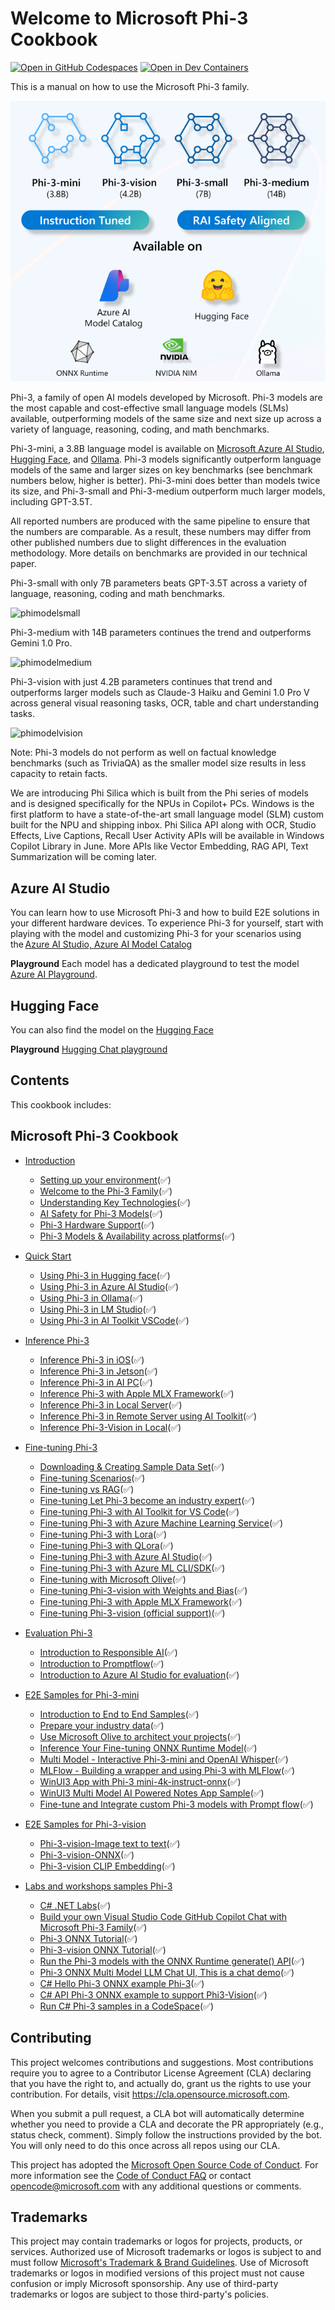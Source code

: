 # Welcome to Microsoft Phi-3 Cookbook


[![Open in GitHub Codespaces](https://github.com/codespaces/badge.svg)](https://codespaces.new/microsoft/phi-3cookbook)
[![Open in Dev Containers](https://img.shields.io/static/v1?style=for-the-badge&label=Dev%20Containers&message=Open&color=blue&logo=visualstudiocode)](https://vscode.dev/redirect?url=vscode://ms-vscode-remote.remote-containers/cloneInVolume?url=https://github.com/microsoft/phi-3cookbook)

This is a manual on how to use the Microsoft Phi-3 family. 

![Phi3Family](/imgs/00/Phi3getstarted.png)

Phi-3, a family of open AI models developed by Microsoft. Phi-3 models are the most capable and cost-effective small language models (SLMs) available, outperforming models of the same size and next size up across a variety of language, reasoning, coding, and math benchmarks. 

Phi-3-mini, a 3.8B language model is available on [Microsoft Azure AI Studio](https://aka.ms/phi3-azure-ai), [Hugging Face](https://huggingface.co/collections/microsoft/phi-3-6626e15e9585a200d2d761e3), and [Ollama](https://ollama.com/library/phi3). Phi-3 models significantly outperform language models of the same and larger sizes on key benchmarks (see benchmark numbers below, higher is better). Phi-3-mini does better than models twice its size, and Phi-3-small and Phi-3-medium outperform much larger models, including GPT-3.5T.  

All reported numbers are produced with the same pipeline to ensure that the numbers are comparable. As a result, these numbers may differ from other published numbers due to slight differences in the evaluation methodology. More details on benchmarks are provided in our technical paper. 

Phi-3-small with only 7B parameters beats GPT-3.5T across a variety of language, reasoning, coding and math benchmarks. 

![phimodelsmall](/imgs/00/phi3small.png)

Phi-3-medium with 14B parameters continues the trend and outperforms Gemini 1.0 Pro. 

![phimodelmedium](/imgs/00/phi3medium.png)

Phi-3-vision with just 4.2B parameters continues that trend and outperforms larger models such as Claude-3 Haiku and Gemini 1.0 Pro V across general visual reasoning tasks, OCR, table and chart understanding tasks. 

![phimodelvision](/imgs/00/phi3vision.png)

Note: Phi-3 models do not perform as well on factual knowledge benchmarks (such as TriviaQA) as the smaller model size results in less capacity to retain facts. 

We are introducing Phi Silica which is built from the Phi series of models and is designed specifically for the NPUs in Copilot+ PCs. Windows is the first platform to have a state-of-the-art small language model (SLM) custom built for the NPU and shipping inbox. Phi Silica API along with OCR, Studio Effects, Live Captions, Recall User Activity APIs will be available in Windows Copilot Library in June. More APIs like Vector Embedding, RAG API, Text Summarization will be coming later. 

## Azure AI Studio

You can learn how to use Microsoft Phi-3 and how to build E2E solutions in your different hardware devices. To experience Phi-3 for yourself, start with playing with the model and customizing Phi-3 for your scenarios using the [Azure AI Studio, Azure AI Model Catalog](https://aka.ms/phi3-azure-ai)

**Playground**
Each model has a dedicated playground to test the model [Azure AI Playground](https://aka.ms/try-phi3).

## Hugging Face

You can also find the model on the [Hugging Face](https://huggingface.co/microsoft) 

**Playground**
 [Hugging Chat playground](https://huggingface.co/chat/models/microsoft/Phi-3-mini-4k-instruct)

## Contents

This cookbook includes:

## **Microsoft Phi-3 Cookbook**

* [Introduction]()
    * [Setting up your environment](./md/01.Introduce/EnvironmentSetup.md)(✅)
    * [Welcome to the Phi-3 Family](./md/01.Introduce/Phi3Family.md)(✅)
    * [Understanding Key Technologies](./md/01.Introduce/Understandingtech.md)(✅)
    * [AI Safety for Phi-3 Models](./md/01.Introduce/AISafety.md)(✅)
    * [Phi-3 Hardware Support](./md/01.Introduce/Hardwaresupport.md)(✅)
    * [Phi-3 Models & Availability across platforms](./md/01.Introduce/Edgeandcloud.md)(✅)
     
* [Quick Start]()
    * [Using Phi-3 in Hugging face](./md/02.QuickStart/Huggingface_QuickStart.md)(✅)
    * [Using Phi-3 in Azure AI Studio](./md/02.QuickStart/AzureAIStudio_QuickStart.md)(✅)
    * [Using Phi-3 in Ollama](./md/02.QuickStart/Ollama_QuickStart.md)(✅)
    * [Using Phi-3 in LM Studio](./md/02.QuickStart/LMStudio_QuickStart.md)(✅)
    * [Using Phi-3 in AI Toolkit VSCode](./md/02.QuickStart/AITookit_QuickStart.md)(✅)

* [Inference Phi-3](./md/03.Inference/overview.md)  
    * [Inference Phi-3 in iOS](./md/03.Inference/iOS_Inference.md)(✅)
    * [Inference Phi-3 in Jetson](./md/03.Inference/Jetson_Inference.md)(✅)
    * [Inference Phi-3 in AI PC](./md/03.Inference/AIPC_Inference.md)(✅)
    * [Inference Phi-3 with Apple MLX Framework](./md/03.Inference/MLX_Inference.md)(✅)
    * [Inference Phi-3 in Local Server](./md/03.Inference/Local_Server_Inference.md)(✅)
    * [Inference Phi-3 in Remote Server using AI Toolkit](./md/03.Inference/Remote_Interence.md)(✅)
    * [Inference Phi-3-Vision in Local](./md/03.Inference/Vision_Inference.md)(✅)

* [Fine-tuning Phi-3]()
    * [Downloading & Creating Sample Data Set](./md/04.Fine-tuning/CreatingSampleData.md)(✅)
    * [Fine-tuning Scenarios](./md/04.Fine-tuning/FineTuning%20Scenarios.md)(✅)
    * [Fine-tuning vs RAG](./md/04.Fine-tuning/FineTuning%20vs%20RAG.md)(✅)
    * [Fine-tuning Let Phi-3 become an industry expert](./md/04.Fine-tuning/LetPhi3gotoIndustriy.md)(✅)
    * [Fine-tuning Phi-3 with AI Toolkit for VS Code](./md/04.Fine-tuning/Finetuning_VSCodeaitoolkit.md)(✅)
    * [Fine-tuning Phi-3 with Azure Machine Learning Service](./md/04.Fine-tuning/Introduce_AzureML.md)(✅)
    * [Fine-tuning Phi-3 with Lora](./md/04.Fine-tuning/FineTuning_Lora.md)(✅)
    * [Fine-tuning Phi-3 with QLora](./md/04.Fine-tuning/FineTuning_Qlora.md)(✅)
    * [Fine-tuning Phi-3 with Azure AI Studio](./md/04.Fine-tuning/FineTuning_AIStudio.md)(✅)
    * [Fine-tuning Phi-3 with Azure ML CLI/SDK](./md/04.Fine-tuning/FineTuning_MLSDK.md)(✅)
    * [Fine-tuning with Microsoft Olive](./md/04.Fine-tuning/FineTuning_MicrosoftOlive.md)(✅)
    * [Fine-tuning Phi-3-vision with Weights and Bias](./md/04.Fine-tuning/FineTuning_Phi-3-visionWandB.md)(✅)
    * [Fine-tuning Phi-3 with Apple MLX Framework](./md/04.Fine-tuning/FineTuning_MLX.md)(✅)
    * [Fine-tuning Phi-3-vision (official support)](./md/04.Fine-tuning/FineTuning_Vision.md)(✅)

* [Evaluation Phi-3]()
    * [Introduction to Responsible AI](./md/05.Evaluation/ResponsibleAI.md)(✅)
    * [Introduction to Promptflow](./md/05.Evaluation/Promptflow.md)(✅)
    * [Introduction to Azure AI Studio for evaluation](./md/05.Evaluation/AzureAIStudio.md)(✅)

* [E2E Samples for Phi-3-mini]()
    * [Introduction to End to End Samples](./md/06.E2ESamples/E2E_Introduction.md)(✅)
    * [Prepare your industry data](./md/06.E2ESamples/E2E_Datasets.md)(✅)
    * [Use Microsoft Olive to architect your projects](./md/06.E2ESamples/E2E_LoRA&QLoRA_Config_With_Olive.md)(✅)
    * [Inference Your Fine-tuning ONNX Runtime Model](./md/06.E2ESamples/E2E_Inference_ORT.md)(✅)
    * [Multi Model - Interactive Phi-3-mini and OpenAI Whisper](./md/06.E2ESamples/E2E_Phi-3-mini%20with%20whisper.md)(✅)
    * [MLFlow - Building a wrapper and using Phi-3 with MLFlow](./md/06.E2ESamples/E2E_Phi-3-MLflow.md)(✅)
    * [WinUI3 App with Phi-3 mini-4k-instruct-onnx](https://github.com/microsoft/Phi3-Chat-WinUI3-Sample/)(✅)
    * [WinUI3 Multi Model AI Powered Notes App Sample](https://github.com/microsoft/ai-powered-notes-winui3-sample)(✅)
    * [Fine-tune and Integrate custom Phi-3 models with Prompt flow](./md/06.E2ESamples/E2E_Phi-3-FineTuning_PromptFlow_Integration.md)(✅)

* [E2E Samples for Phi-3-vision]()
    * [Phi-3-vision-Image text to text](./md/06.E2ESamples/E2E_Phi-3-vision-image-text-to-text-online-endpoint.ipynb)(✅)
    * [Phi-3-vision-ONNX](https://onnxruntime.ai/docs/genai/tutorials/phi3-v.html)(✅)
    * [Phi-3-vision CLIP Embedding](./md/06.E2ESamples/E2E_Phi-3-%20Embedding%20Images%20with%20CLIPVision.md)(✅)

* [Labs and workshops samples Phi-3]()
    * [C# .NET Labs](./md/07.Labs/Csharp/csharplabs.md)(✅)
    * [Build your own Visual Studio Code GitHub Copilot Chat with Microsoft Phi-3 Family](./md/07.Labs/VSCode/README.md)(✅)
    * [Phi-3 ONNX Tutorial](https://onnxruntime.ai/docs/genai/tutorials/phi3-python.html)(✅)
    * [Phi-3-vision ONNX Tutorial](https://onnxruntime.ai/docs/genai/tutorials/phi3-v.html)(✅)
     * [Run the Phi-3 models with the ONNX Runtime generate() API](https://github.com/microsoft/onnxruntime-genai/blob/main/examples/python/phi-3-tutorial.md)(✅)
    * [Phi-3 ONNX Multi Model LLM Chat UI, This is a chat demo](https://github.com/microsoft/onnxruntime-genai/tree/main/examples/chat_app)(✅)
     * [C# Hello Phi-3 ONNX example Phi-3](https://github.com/microsoft/onnxruntime-genai/tree/main/examples/csharp/HelloPhi)(✅)
     * [C# API Phi-3 ONNX example to support Phi3-Vision](https://github.com/microsoft/onnxruntime-genai/tree/main/examples/csharp/HelloPhi3V)(✅)
    * [Run C# Phi-3 samples in a CodeSpace](./md/07.Labs/CsharpOllamaCodeSpaces/CsharpOllamaCodeSpaces.md)(✅)

   
   

## Contributing

This project welcomes contributions and suggestions.  Most contributions require you to agree to a
Contributor License Agreement (CLA) declaring that you have the right to, and actually do, grant us
the rights to use your contribution. For details, visit https://cla.opensource.microsoft.com.

When you submit a pull request, a CLA bot will automatically determine whether you need to provide
a CLA and decorate the PR appropriately (e.g., status check, comment). Simply follow the instructions
provided by the bot. You will only need to do this once across all repos using our CLA.

This project has adopted the [Microsoft Open Source Code of Conduct](https://opensource.microsoft.com/codeofconduct/).
For more information see the [Code of Conduct FAQ](https://opensource.microsoft.com/codeofconduct/faq/) or
contact [opencode@microsoft.com](mailto:opencode@microsoft.com) with any additional questions or comments.

## Trademarks

This project may contain trademarks or logos for projects, products, or services. Authorized use of Microsoft 
trademarks or logos is subject to and must follow 
[Microsoft's Trademark & Brand Guidelines](https://www.microsoft.com/en-us/legal/intellectualproperty/trademarks/usage/general).
Use of Microsoft trademarks or logos in modified versions of this project must not cause confusion or imply Microsoft sponsorship.
Any use of third-party trademarks or logos are subject to those third-party's policies.
